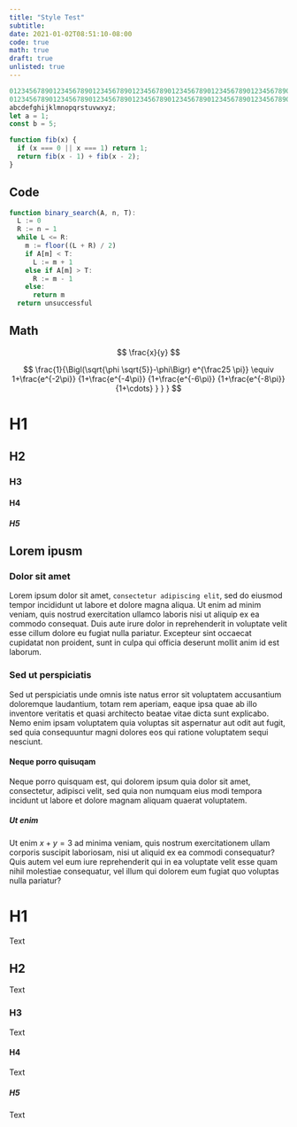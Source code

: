 ```yaml
---
title: "Style Test"
subtitle:
date: 2021-01-02T08:51:10-08:00
code: true
math: true
draft: true
unlisted: true
---
```


```javascript {linenos=table,linenostart=10}
0123456789012345678901234567890123456789012345678901234567890123456789012345678901234567890123456789;
01234567890123456789012345678901234567890123456789012345678901234567890123456789;
abcdefghijklmnopqrstuvwxyz;
let a = 1;
const b = 5;

function fib(x) {
  if (x === 0 || x === 1) return 1;
  return fib(x - 1) + fib(x - 2);
}
```

## Code

```javascript {linenos=table}
function binary_search(A, n, T):
  L := 0
  R := n − 1
  while L <= R:
    m := floor((L + R) / 2)
    if A[m] < T:
      L := m + 1
    else if A[m] > T:
      R := m - 1
    else:
      return m
  return unsuccessful
```

## Math

$$
\frac{x}{y}
$$

$$
\frac{1}{\Bigl(\sqrt{\phi \sqrt{5}}-\phi\Bigr) e^{\frac25 \pi}} \equiv
1+\frac{e^{-2\pi}} {1+\frac{e^{-4\pi}} {1+\frac{e^{-6\pi}} {1+\frac{e^{-8\pi}}
{1+\cdots} } } }
$$

# H1

## H2

### H3

#### H4

##### H5

## Lorem ipusm

### Dolor sit amet

Lorem ipsum dolor sit amet, `consectetur adipiscing elit`, sed do eiusmod tempor
incididunt ut labore et dolore magna aliqua. Ut enim ad minim veniam, quis
nostrud exercitation ullamco laboris nisi ut aliquip ex ea commodo consequat.
Duis aute irure dolor in reprehenderit in voluptate velit esse cillum dolore eu
fugiat nulla pariatur. Excepteur sint occaecat cupidatat non proident, sunt in
culpa qui officia deserunt mollit anim id est laborum.

### Sed ut perspiciatis

Sed ut perspiciatis unde omnis iste natus error sit voluptatem accusantium
doloremque laudantium, totam rem aperiam, eaque ipsa quae ab illo inventore
veritatis et quasi architecto beatae vitae dicta sunt explicabo. Nemo enim
ipsam voluptatem quia voluptas sit aspernatur aut odit aut fugit, sed quia
consequuntur magni dolores eos qui ratione voluptatem sequi nesciunt.

#### Neque porro quisuqam

Neque porro quisquam est, qui dolorem ipsum quia dolor sit amet, consectetur,
adipisci velit, sed quia non numquam eius modi tempora incidunt ut labore et
dolore magnam aliquam quaerat voluptatem.

##### Ut enim

Ut enim $x + y = 3$ ad minima veniam, quis nostrum exercitationem ullam corporis suscipit
laboriosam, nisi ut aliquid ex ea commodi consequatur? Quis autem vel eum iure
reprehenderit qui in ea voluptate velit esse quam nihil molestiae consequatur,
vel illum qui dolorem eum fugiat quo voluptas nulla pariatur?

# H1

Text

## H2

Text

### H3

Text

#### H4

Text

##### H5

Text
